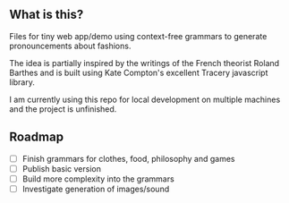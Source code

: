 ## What is this?

Files for tiny web app/demo using context-free
grammars to generate pronouncements about fashions.

The idea is partially inspired by the writings of
the French theorist Roland Barthes and is built
using Kate Compton's excellent Tracery javascript
library.

I am currently using this repo for local development
on multiple machines and the project is unfinished.

## Roadmap

- [ ] Finish grammars for clothes, food, philosophy and games
- [ ] Publish basic version
- [ ] Build more complexity into the grammars
- [ ] Investigate generation of images/sound
